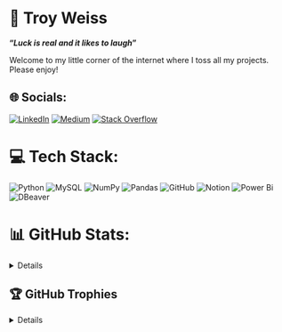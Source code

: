 # 🧃 Troy Weiss 
**<q><i>Luck is real and it likes to laugh</i></q>** </br>

Welcome to my little corner of the internet where I toss all my projects. Please enjoy!

## 🌐 Socials:
[![LinkedIn](https://img.shields.io/badge/LinkedIn-%230077B5.svg?logo=linkedin&logoColor=white)](https://linkedin.com/in/troyaweiss) [![Medium](https://img.shields.io/badge/Medium-12100E?logo=medium&logoColor=white)](https://medium.com/@troyweissx) [![Stack Overflow](https://img.shields.io/badge/-Stackoverflow-FE7A16?logo=stack-overflow&logoColor=white)](https://stackoverflow.com/users/29374436) 

# 💻 Tech Stack:
![Python](https://img.shields.io/badge/python-3670A0?style=flat&logo=python&logoColor=ffdd54) ![MySQL](https://img.shields.io/badge/mysql-4479A1.svg?style=flat&logo=mysql&logoColor=white) ![NumPy](https://img.shields.io/badge/numpy-%23013243.svg?style=flat&logo=numpy&logoColor=white) ![Pandas](https://img.shields.io/badge/pandas-%23150458.svg?style=flat&logo=pandas&logoColor=white) ![GitHub](https://img.shields.io/badge/github-%23121011.svg?style=flat&logo=github&logoColor=white) ![Notion](https://img.shields.io/badge/Notion-%23000000.svg?style=flat&logo=notion&logoColor=white) ![Power Bi](https://img.shields.io/badge/power_bi-F2C811?style=flat&logo=powerbi&logoColor=black)
![DBeaver](https://custom-icon-badges.demolab.com/badge/DBeaver-blue.svg?logo=dbeaver_slug)

<!--# 🎥 Youtube-->
<!-- BEGIN YOUTUBE-CARDS -->
<!-- END YOUTUBE-CARDS -->
# 📊 GitHub Stats:
<details close>

![Test](https://github-readme-stats.vercel.app/api?username=troyweissx&theme=dark&hide_border=false&include_all_commits=false&count_private=false)
  
<!--![](https://github-readme-streak-stats.herokuapp.com/?user=troyweissx&theme=dark&hide_border=false)<br/>
![](https://github-readme-stats.vercel.app/api/top-langs/?username=troyweissx&theme=dark&hide_border=false&include_all_commits=false&count_private=false&layout=compact)
-->
</details>


## 🏆 GitHub Trophies
<details close>
  
![Test](https://github-profile-trophy.vercel.app/?username=troyweissx&theme=nord&no-frame=false&no-bg=true&margin-w=4) 

</details>
<!-- Proudly created with GPRM ( https://gprm.itsvg.in ) -->
